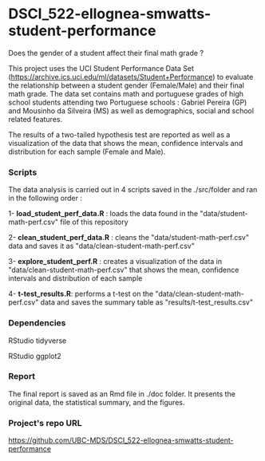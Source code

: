 # DSCI_522-ellognea-smwatts-student-performance

Does the gender of a student affect their final math grade ?

This project uses the UCI Student Performance Data Set (https://archive.ics.uci.edu/ml/datasets/Student+Performance) to evaluate the relationship between a student gender (Female/Male) and their final math grade. 
The data set contains math and portuguese grades of high school students attending two Portuguese schools : Gabriel Pereira (GP) and Mousinho da Silveira (MS) as well as demographics, social and school related features. 

The results of a two-tailed hypothesis test are reported as well as a visualization of the data that shows the mean, confidence intervals and distribution for each sample (Female and Male).

### Scripts

The data analysis is carried out in 4 scripts saved in the ./src/folder and ran in the following order :

1- **load_student_perf_data.R** : loads the data found in the "data/student-math-perf.csv" file of this repository

2- **clean_student_perf_data.R** : cleans the "data/student-math-perf.csv" data and saves it as "data/clean-student-math-perf.csv"

3- **explore_student_perf.R** :  creates a visualization of the data in "data/clean-student-math-perf.csv" that shows the mean, confidence intervals and distribution of each sample

4- **t-test_results.R**: performs a t-test on the "data/clean-student-math-perf.csv" data and saves the summary table as "results/t-test_results.csv"

### Dependencies

RStudio tidyverse 

RStudio ggplot2

### Report

The final report is saved as an Rmd file in ./doc folder. It presents the original data, the statistical summary, and the figures.


### Project's repo URL 

https://github.com/UBC-MDS/DSCI_522-ellognea-smwatts-student-performance

